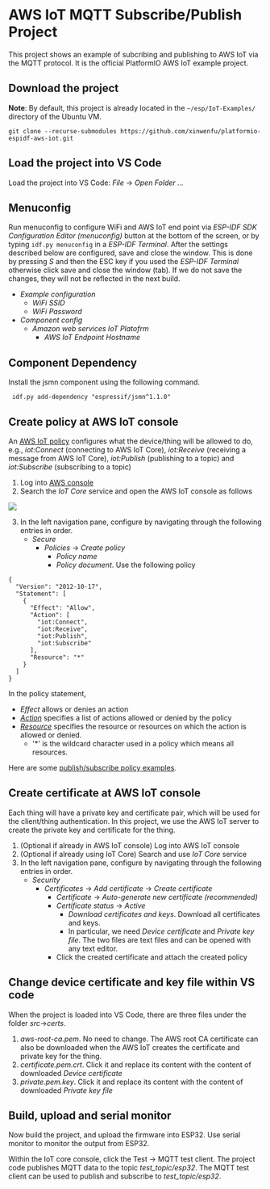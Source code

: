 # AWS IoT MQTT Subscribe/Publish Project

This project shows an example of subcribing and publishing to AWS IoT via the MQTT protocol. It is the official PlatformIO AWS IoT example project.

## Download the project 
**Note**: By default, this project is already located in the ``` ~/esp/IoT-Examples/ ``` directory of the Ubuntu VM.
```
git clone --recurse-submodules https://github.com/xinwenfu/platformio-espidf-aws-iot.git
```


## Load the project into VS Code

Load the project into VS Code: *File* -> *Open Folder ...*

## Menuconfig

Run menuconfig to configure WiFi and AWS IoT end point via *ESP-IDF SDK Configuration Editor (menuconfig)* button at the bottom of the screen, or by typing ``` idf.py menuconfig ``` in a *ESP-IDF Terminal*. After the settings described below are configured, save and close the window. This is done by pressing *S* and then the ESC key if you used the *ESP-IDF Terminal* otherwise click save and close the window (tab). If we do not save the changes, they will not be reflected in the next build.
- *Example configuration*
  - *WiFi SSID*
  - *WiFi Password*
- *Component config*
  - *Amazon web services IoT Platofrm*
    - *AWS IoT Endpoint Hostname*

## Component Dependency
Install the jsmn component using the following command.

```
 idf.py add-dependency "espressif/jsmn^1.1.0"
```

## Create policy at AWS IoT console
An [AWS IoT policy](https://docs.aws.amazon.com/iot/latest/developerguide/iot-policies.html) configures what the device/thing will be allowed to do, e.g., *iot:Connect* (connecting to AWS IoT Core), *iot:Receive* (receiving a message from AWS IoT Core), *iot:Publish*  (publishing to a topic) and *iot:Subscribe* (subscribing to a topic)
1. Log into [AWS console](https://aws.amazon.com/console/)
2. Search the *IoT Core* service and open the AWS IoT console as follows

<img src="imgs/AWSIoTConsole.PNG">

3. In the left navigation pane, configure by navigating through the following entries in order.
   - *Secure*
     - *Policies* -> *Create policy*
       - *Policy name*
       - *Policy document*. Use the following policy
```
{
  "Version": "2012-10-17",
  "Statement": [
    {
      "Effect": "Allow",
      "Action": [
        "iot:Connect",
        "iot:Receive",
        "iot:Publish",
        "iot:Subscribe"
      ],
      "Resource": "*"
    }
  ]
}
```
In the policy statement, 
- *Effect* allows or denies an action
- [*Action*](https://docs.aws.amazon.com/iot/latest/developerguide/iot-policy-actions.html) specifies a list of actions allowed or denied by the policy
- [*Resource*](https://docs.aws.amazon.com/iot/latest/developerguide/iot-action-resources.html) specifies the resource or resources on which the action is allowed or denied.
  - '*' is the wildcard character used in a policy which means all resources.

Here are some [publish/subscribe policy examples](https://docs.aws.amazon.com/iot/latest/developerguide/pub-sub-policy.html).

## Create certificate at AWS IoT console
Each thing will have a private key and certificate pair, which will be used for the client/thing authentication. In this project, we use the AWS IoT server to create the private key and certificate for the thing. 
1. (Optional if already in AWS IoT console) Log into AWS IoT console
2. (Optional if already using IoT Core) Search and use *IoT Core* service
3. In the left navigation pane, configure by navigating through the following entries in order.
   - *Security*
     - *Certificates* -> *Add certificate* -> *Create certificate*
       - *Certificate* -> *Auto-generate new certificate (recommended)*
       - *Certificate status* -> *Active*
         - *Download certificates and keys*. Download all certificates and keys. 
         - In particular, we need *Device certificate* and *Private key file*. The two files are text files and can be opened with any text editor.
       - Click the created certificate and attach the created policy

## Change device certificate and key file within VS code
When the project is loaded into VS Code, there are three files under the folder *src*->*certs*. 
1. *aws-root-ca.pem*. No need to change. The AWS root CA certificate can also be downloaded when the AWS IoT creates the certificate and private key for the thing. 
2. *certificate.pem.crt*. Click it and replace its content with the content of downloaded *Device certificate*
3. *private.pem.key*. Click it and replace its content with the content of downloaded *Private key file*

## Build, upload and serial monitor
Now build the project, and upload the firmware into ESP32. Use serial monitor to monitor the output from ESP32.

Within the IoT core console, click the Test -> MQTT test client. The project code publishes MQTT data to the topic *test_topic/esp32*. The MQTT test client can be used to publish and subscribe to *test_topic/esp32*.
